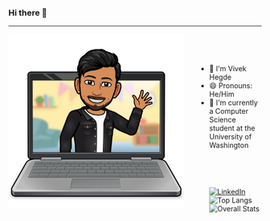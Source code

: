 ### Hi there 👋
---
<img align = "left" style="margin-right: 50px" width = 350px src=./imgs/laptop-wave.png>

<p>&nbsp;</p>
<p>&nbsp;</p>

- :boy: I'm Vivek Hegde
- 😄 Pronouns: He/Him
- :school: I'm currently a Computer Science student at the University of Washington

<p>&nbsp;</p>
<p>&nbsp;</p>
<!-- <p>&nbsp;</p>
<p>&nbsp;</p> -->

<a href="https://www.linkedin.com/in/viv-hegde/">![LinkedIn](https://img.shields.io/badge/LinkedIn-0077B5?style=for-the-badge&logo=linkedin&logoColor=white)</a>
![Top Langs](https://github-readme-stats.vercel.app/api/top-langs/?username=Viv-Hegde&layout=compact)
![Overall Stats](https://github-readme-stats.vercel.app/api?username=Viv-Hegde&count_private=true&show_icons=true&hide=contribs)
<p>&nbsp;</p>
<p>&nbsp;</p>
<!--
**Viv-Hegde/Viv-Hegde** is a ✨ _special_ ✨ repository because its `README.md` (this file) appears on your GitHub profile.

Here are some ideas to get you started: -->

## :computer: I’m currently learning...
- CSS 343: Data Structures and Algorithms II
- CSS 385: Introduction to Game Development
- CSS 350: Management Principles for Computing Professionals

## 🔭 I’m currently working on ...
- A portfolio website
- An online bookstore
<!-- - 👯 I’m looking to collaborate on ...
- 🤔 I’m looking for help with ...
- 💬 Ask me about ...
- 📫 How to reach me: ...

- ⚡ Fun fact: ... -->

